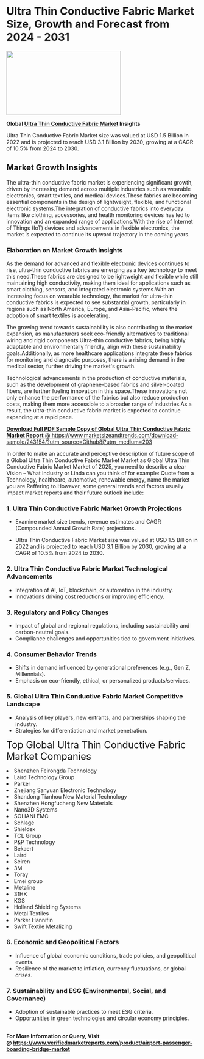 <H1>Ultra Thin Conductive Fabric Market Size, Growth and Forecast from 2024 - 2031</H1><img class="aligncenter size-medium wp-image-584254" src="https://thirdeyenews.in/wp-content/uploads/2024/09/Global-Market-Research-300x168.jpeg" alt="" width="300" height="168" /><p><strong>Global&nbsp;<a href="https://www.marketsizeandtrends.com/download-sample/243154/?utm_source=Github8j?utm_medium=203">Ultra Thin Conductive Fabric Market</a> Insights</strong></p><p>Ultra Thin Conductive Fabric Market size was valued at USD 1.5 Billion in 2022 and is projected to reach USD 3.1 Billion by 2030, growing at a CAGR of 10.5% from 2024 to 2030.</p><p><h2>Market Growth Insights</h2> <p>The ultra-thin conductive fabric market is experiencing significant growth, driven by increasing demand across multiple industries such as wearable electronics, smart textiles, and medical devices.These fabrics are becoming essential components in the design of lightweight, flexible, and functional electronic systems.The integration of conductive fabrics into everyday items like clothing, accessories, and health monitoring devices has led to innovation and an expanded range of applications.With the rise of Internet of Things (IoT) devices and advancements in flexible electronics, the market is expected to continue its upward trajectory in the coming years.</p> <p><a href="#"></a></p> <h3>Elaboration on Market Growth Insights</h3> <p>As the demand for advanced and flexible electronic devices continues to rise, ultra-thin conductive fabrics are emerging as a key technology to meet this need.These fabrics are designed to be lightweight and flexible while still maintaining high conductivity, making them ideal for applications such as smart clothing, sensors, and integrated electronic systems.With an increasing focus on wearable technology, the market for ultra-thin conductive fabrics is expected to see substantial growth, particularly in regions such as North America, Europe, and Asia-Pacific, where the adoption of smart textiles is accelerating.</p> <p>The growing trend towards sustainability is also contributing to the market expansion, as manufacturers seek eco-friendly alternatives to traditional wiring and rigid components.Ultra-thin conductive fabrics, being highly adaptable and environmentally friendly, align with these sustainability goals.Additionally, as more healthcare applications integrate these fabrics for monitoring and diagnostic purposes, there is a rising demand in the medical sector, further driving the market's growth.</p> <p>Technological advancements in the production of conductive materials, such as the development of graphene-based fabrics and silver-coated fibers, are further fueling innovation in this space.These innovations not only enhance the performance of the fabrics but also reduce production costs, making them more accessible to a broader range of industries.As a result, the ultra-thin conductive fabric market is expected to continue expanding at a rapid pace.</p> <p><a href="#"></p><p><span class=""><strong>Download Full PDF Sample Copy of Global Ultra Thin Conductive Fabric Market Report</strong> @ <a href="https://www.marketsizeandtrends.com/download-sample/243154/?utm_source=Github8j?utm_medium=203" target="_blank">https://www.marketsizeandtrends.com/download-sample/243154/?utm_source=Github8j?utm_medium=203</a></span></p><p>In order to make an accurate and perceptive description of future scope of a Global&nbsp;Ultra Thin Conductive Fabric Market Market as Global&nbsp;Ultra Thin Conductive Fabric Market Market of 2025, you need to describe a clear Vision &ndash; What Industry or Linda can you think of for example: Quote from a Technology, healthcare, automotive, renewable energy, name the market you are Reffering to.However, some general trends and factors usually impact market reports and their future outlook include:</p><h3>1.&nbsp;<strong>Ultra Thin Conductive Fabric Market Growth Projections</strong></h3><ul><li>Examine market size trends, revenue estimates and CAGR (Compounded Annual Growth Rate) projections.</li><li><p>Ultra Thin Conductive Fabric Market size was valued at USD 1.5 Billion in 2022 and is projected to reach USD 3.1 Billion by 2030, growing at a CAGR of 10.5% from 2024 to 2030.</p></li></ul><h3>2.&nbsp;<strong>Ultra Thin Conductive Fabric Market Technological Advancements</strong></h3><ul><li>Integration of AI, IoT, blockchain, or automation in the industry.</li><li>Innovations driving cost reductions or improving efficiency.</li></ul><h3>3.&nbsp;<strong>Regulatory and Policy Changes</strong></h3><ul><li>Impact of global and regional regulations, including sustainability and carbon-neutral goals.</li><li>Compliance challenges and opportunities tied to government initiatives.</li></ul><h3>4.&nbsp;<strong>Consumer Behavior Trends</strong></h3><ul><li>Shifts in demand influenced by generational preferences (e.g., Gen Z, Millennials).</li><li>Emphasis on eco-friendly, ethical, or personalized products/services.</li></ul><h3>5.&nbsp;<strong>Global Ultra Thin Conductive Fabric Market Competitive Landscape</strong></h3><ul><li>Analysis of key players, new entrants, and partnerships shaping the industry.</li><li>Strategies for differentiation and market penetration.</li></ul><p data-pm-slice="1 1 []"><span style="color: inherit; font-family: inherit; font-size: 25px;">Top Global Ultra Thin Conductive Fabric Market Companies</span></p><div class="" data-test-id=""><p><li>Shenzhen Feirongda Technology</li><li> Laird Technology Group</li><li> Parker</li><li> Zhejiang Sanyuan Electronic Technology</li><li> Shandong Tianhou New Material Technology</li><li> Shenzhen Hongfucheng New Materials</li><li> Nano3D Systems</li><li> SOLIANI EMC</li><li> Schlage</li><li> Shieldex</li><li> TCL Group</li><li> P&P Technology</li><li> Bekaert</li><li> Laird</li><li> Seiren</li><li> 3M</li><li> Toray</li><li> Emei group</li><li> Metaline</li><li> 31HK</li><li> KGS</li><li> Holland Shielding Systems</li><li> Metal Textiles</li><li> Parker Hannifin</li><li> Swift Textile Metalizing</li></p></div><h3>6.&nbsp;<strong>Economic and Geopolitical Factors</strong></h3><ul><li>Influence of global economic conditions, trade policies, and geopolitical events.</li><li>Resilience of the market to inflation, currency fluctuations, or global crises.</li></ul><h3>7.&nbsp;<strong>Sustainability and ESG (Environmental, Social, and Governance)</strong></h3><ul><li>Adoption of sustainable practices to meet ESG criteria.</li><li>Opportunities in green technologies and circular economy principles.</li></ul><h2><strong style="font-size: 14px;">For More Information or Query, Visit @&nbsp;</strong><a style="background-color: #ffffff; font-size: 14px;" href="https://www.marketsizeandtrends.com/report/ultra-thin-conductive-fabric-market/" target="_blank">https://www.verifiedmarketreports.com/product/airport-passenger-boarding-bridge-market</a></h2>